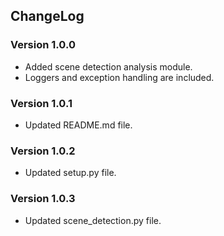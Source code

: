 ## ChangeLog

### Version 1.0.0
* Added scene detection analysis module.
* Loggers and exception handling are included.

### Version 1.0.1
* Updated README.md file.

### Version 1.0.2
* Updated setup.py file.

### Version 1.0.3
* Updated scene_detection.py file.
